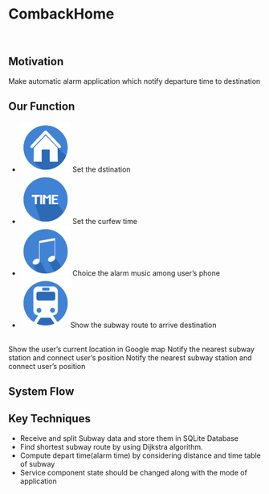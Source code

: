 # CombackHome

<br>

## Motivation
Make automatic alarm application which notify departure time to destination

## Our Function
- <img src="https://github.com/Be-Programmer/CombackHome/blob/develop/datas/b1.png" width="100" height="100"> Set the dstination <br>
- <img src="https://github.com/Be-Programmer/CombackHome/blob/develop/datas/b2.png" width="100" height="100"> Set the curfew time <br>
- <img src="https://github.com/Be-Programmer/CombackHome/blob/develop/datas/b3.png" width="100" height="100"> Choice the alarm music among user’s phone <br>
-  <img src="https://github.com/Be-Programmer/CombackHome/blob/develop/datas/b4.png" width="100" height="100">Show the subway route to arrive destination <br>


<br>
Show the user’s current location in Google map
Notify the nearest subway station and connect user’s position
Notify the nearest subway station and connect user’s position


## System Flow


## Key Techniques

- Receive and split Subway data and store them in SQLite Database 
- Find shortest subway route by using Dijkstra algorithm.
- Compute depart time(alarm time) by considering distance and time table of subway
- Service component state should be changed along with the mode of application






